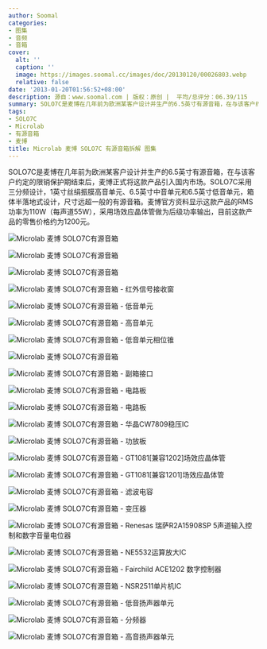 ```yaml
---
author: Soomal
categories:
- 图集
- 音频
- 音箱
cover:
  alt: ''
  caption: ''
  image: https://images.soomal.cc/images/doc/20130120/00026803.webp
  relative: false
date: '2013-01-20T01:56:52+08:00'
description: 源自：www.soomal.com | 版权：原创 |  平均/总评分：06.39/115
summary: SOLO7C是麦博在几年前为欧洲某客户设计并生产的6.5英寸有源音箱，在与该客户约定的限销保护期结束后，麦博正式将这款产品引入国内市场。SOLO7C采用三分频设计，1英寸丝绢振膜高音单元、6.5英寸中音单元和6.5英寸低音单元，箱体半落地式设计，尺寸远超一般的有源音箱……
tags:
- SOLO7C
- Microlab
- 有源音箱
- 麦博
title: Microlab 麦博 SOLO7C 有源音箱拆解 图集
---
```


SOLO7C是麦博在几年前为欧洲某客户设计并生产的6.5英寸有源音箱，在与该客户约定的限销保护期结束后，麦博正式将这款产品引入国内市场。SOLO7C采用三分频设计，1英寸丝绢振膜高音单元、6.5英寸中音单元和6.5英寸低音单元，箱体半落地式设计，尺寸远超一般的有源音箱。麦博官方资料显示这款产品的RMS功率为110W（每声道55W），采用场效应晶体管做为后级功率输出，目前这款产品的零售价格约为1200元。



![Microlab 麦博 SOLO7C有源音箱](https://images.soomal.cc/images/doc/20130120/00026802.webp)



![Microlab 麦博 SOLO7C有源音箱](https://images.soomal.cc/images/doc/20130120/00026803.webp)



![Microlab 麦博 SOLO7C有源音箱](https://images.soomal.cc/images/doc/20130120/00026804.webp)



![Microlab 麦博 SOLO7C有源音箱 - 红外信号接收窗](https://images.soomal.cc/images/doc/20130120/00026805.webp)



![Microlab 麦博 SOLO7C有源音箱 - 低音单元](https://images.soomal.cc/images/doc/20130120/00026806.webp)



![Microlab 麦博 SOLO7C有源音箱 - 高音单元](https://images.soomal.cc/images/doc/20130120/00026807.webp)



![Microlab 麦博 SOLO7C有源音箱 - 低音单元相位锥](https://images.soomal.cc/images/doc/20130120/00026808.webp)



![Microlab 麦博 SOLO7C有源音箱](https://images.soomal.cc/images/doc/20130120/00026809.webp)



![Microlab 麦博 SOLO7C有源音箱 - 副箱接口](https://images.soomal.cc/images/doc/20130120/00026810.webp)



![Microlab 麦博 SOLO7C有源音箱 - 电路板](https://images.soomal.cc/images/doc/20130120/00026811.webp)



![Microlab 麦博 SOLO7C有源音箱 - 电路板](https://images.soomal.cc/images/doc/20130120/00026812.webp)



![Microlab 麦博 SOLO7C有源音箱 - 华晶CW7809稳压IC](https://images.soomal.cc/images/doc/20130120/00026813.webp)



![Microlab 麦博 SOLO7C有源音箱 - 功放板](https://images.soomal.cc/images/doc/20130120/00026814.webp)



![Microlab 麦博 SOLO7C有源音箱 - GT1081[兼容1202]场效应晶体管](https://images.soomal.cc/images/doc/20130120/00026815.webp)



![Microlab 麦博 SOLO7C有源音箱 - GT1081[兼容1201]场效应晶体管](https://images.soomal.cc/images/doc/20130120/00026816.webp)



![Microlab 麦博 SOLO7C有源音箱 - 滤波电容](https://images.soomal.cc/images/doc/20130120/00026817.webp)



![Microlab 麦博 SOLO7C有源音箱 - 变压器](https://images.soomal.cc/images/doc/20130120/00026818.webp)



![Microlab 麦博 SOLO7C有源音箱 - Renesas 瑞萨R2A15908SP 5声道输入控制和数字音量电位器](https://images.soomal.cc/images/doc/20130120/00026819.webp)



![Microlab 麦博 SOLO7C有源音箱 - NE5532运算放大IC](https://images.soomal.cc/images/doc/20130120/00026820.webp)



![Microlab 麦博 SOLO7C有源音箱 - Fairchild ACE1202 数字控制器](https://images.soomal.cc/images/doc/20130120/00026821.webp)



![Microlab 麦博 SOLO7C有源音箱 - NSR2511单片机IC](https://images.soomal.cc/images/doc/20130120/00026822.webp)



![Microlab 麦博 SOLO7C有源音箱 - 低音扬声器单元](https://images.soomal.cc/images/doc/20130120/00026823.webp)



![Microlab 麦博 SOLO7C有源音箱 - 分频器](https://images.soomal.cc/images/doc/20130120/00026824.webp)



![Microlab 麦博 SOLO7C有源音箱 - 高音扬声器单元](https://images.soomal.cc/images/doc/20130120/00026825.webp)